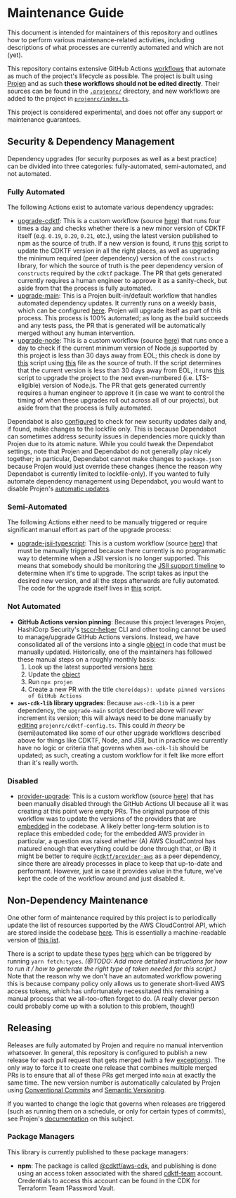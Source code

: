 # Maintenance Guide

This document is intended for maintainers of this repository and outlines how to perform various maintenance-related activities, including descriptions of what processes are currently automated and which are not (yet).

This repository contains extensive GitHub Actions [workflows](https://github.com/hashicorp/cdktf-aws-cdk/tree/main/.github/workflows) that automate as much of the project's lifecycle as possible. The project is built using [Projen](https://projen.io/) and as such **these workflows should not be edited directly**. Their sources can be found in the [`.projenrc/`](https://github.com/hashicorp/cdktf-aws-cdk/tree/main/projenrc) directory, and new workflows are added to the project in [`projenrc/index.ts`](https://github.com/hashicorp/cdktf-aws-cdk/blob/main/projenrc/index.ts).

This project is considered experimental, and does not offer any support or maintenance guarantees.


## Security & Dependency Management

Dependency upgrades (for security purposes as well as a best practice) can be divided into three categories: fully-automated, semi-automated, and not automated.

### Fully Automated

The following Actions exist to automate various dependency upgrades:

- [upgrade-cdktf](https://github.com/hashicorp/cdktf-aws-cdk/actions/workflows/upgrade-cdktf.yml): This is a custom workflow (source [here](https://github.com/hashicorp/cdktf-aws-cdk/blob/main/projenrc/upgrade-cdktf.ts)) that runs four times a day and checks whether there is a new minor version of CDKTF itself (e.g. `0.19`, `0.20`, `0.21`, etc.), using the latest version published to npm as the source of truth. If a new version is found, it runs [this](https://github.com/hashicorp/cdktf-aws-cdk/blob/main/scripts/update-cdktf.sh) script to update the CDKTF version in all the right places, as well as upgrading the minimum required (peer dependency) version of the `constructs` library, for which the source of truth is the peer dependency version of `constructs` required by the `cdktf` package. The PR that gets generated currently requires a human engineer to approve it as a sanity-check, but aside from that the process is fully automated.
- [upgrade-main](https://github.com/hashicorp/cdktf-aws-cdk/actions/workflows/upgrade-main.yml): This is a Projen built-in/default workflow that handles automated dependency updates. It currently runs on a weekly basis, which can be configured [here](https://github.com/hashicorp/cdktf-aws-cdk/blob/31f9be8c91984be2193db05dc4599b0d5e223fce/projenrc/index.ts#L114). Projen will upgrade itself as part of this process. This process is 100% automated; as long as the build succeeds and any tests pass, the PR that is generated will be automatically merged without any human intervention.
- [upgrade-node](https://github.com/hashicorp/cdktf-aws-cdk/actions/workflows/upgrade-node.yml): This is a custom workflow (source [here](https://github.com/hashicorp/cdktf-aws-cdk/blob/main/projenrc/upgrade-node.ts)) that runs once a day to check if the current minimum version of Node.js supported by this project is less than 30 days away from EOL; this check is done by [this](https://github.com/hashicorp/cdktf-aws-cdk/blob/main/scripts/check-node-versions.js) script using [this](https://nodejs.org/download/release/index.json) file as the source of truth. If the script determines that the current version is less than 30 days away from EOL, it runs [this](https://github.com/hashicorp/cdktf-aws-cdk/blob/main/scripts/update-node.sh) script to upgrade the project to the next even-numbered (i.e. LTS-eligible) version of Node.js. The PR that gets generated currently requires a human engineer to approve it (in case we want to control the timing of when these upgrades roll out across all of our projects), but aside from that the process is fully automated.

Dependabot is also [configured](https://github.com/hashicorp/cdktf-aws-cdk/blob/main/.github/dependabot.yml) to check for new security updates daily and, if found, make changes to the lockfile only. This is because Dependabot can sometimes address security issues in dependencies more quickly than Projen due to its atomic nature. While you could tweak the Dependabot settings, note that Projen and Dependabot do not generally play nicely together; in particular, Dependabot cannot make changes to `package.json` because Projen would just override these changes (hence the reason why Dependabot is currently limited to lockfile-only). If you wanted to fully automate dependency management using Dependabot, you would want to disable Projen's [automatic updates](https://projen.io/docs/api/typescript#projen.typescript.TypeScriptProjectOptions.property.depsUpgrade).

### Semi-Automated

The following Actions either need to be manually triggered or require significant manual effort as part of the upgrade process:

- [upgrade-jsii-typescript](https://github.com/hashicorp/cdktf-aws-cdk/actions/workflows/upgrade-jsii-typescript.yml): This is a custom workflow (source [here](https://github.com/hashicorp/cdktf-aws-cdk/blob/main/projenrc/upgrade-jsii-typescript.ts)) that must be manually triggered because there currently is no programmatic way to determine when a JSII version is no longer supported. This means that somebody should be monitoring the [JSII support timeline](https://github.com/aws/jsii-compiler/blob/main/README.md#gear-maintenance--support) to determine when it's time to upgrade. The script takes as input the desired new version, and all the steps afterwards are fully automated. The code for the upgrade itself lives in [this](https://github.com/hashicorp/cdktf-aws-cdk/blob/main/scripts/update-jsii-typescript.sh) script.

### Not Automated

- **GitHub Actions version pinning**: Because this project leverages Projen, HashiCorp Security's [tsccr-helper](https://github.com/hashicorp/security-tsccr?tab=readme-ov-file#tsccr-helper-cli) CLI and other tooling cannot be used to manage/upgrade GitHub Actions versions. Instead, we have consolidated all of the versions into a single [object](https://github.com/hashicorp/cdktf-aws-cdk/blob/31f9be8c91984be2193db05dc4599b0d5e223fce/.projenrc.ts#L8-L20) in code that must be manually updated. Historically, one of the maintainers has followed these manual steps on a roughly monthly basis:
  1. Look up the latest supported versions [here](https://github.com/hashicorp/security-tsccr/tree/main/components/github_actions)
  2. Update the [object](https://github.com/hashicorp/cdktf-aws-cdk/blob/31f9be8c91984be2193db05dc4599b0d5e223fce/.projenrc.ts#L8-L20)
  3. Run `npx projen`
  4. Create a new PR with the title `chore(deps): update pinned versions of GitHub Actions`
- **`aws-cdk-lib` library upgrades**: Because `aws-cdk-lib` is a peer dependency, the `upgrade-main` script described above will _never_ increment its version; this will always need to be done manually by [editing](https://github.com/hashicorp/cdktf-aws-cdk/blob/31f9be8c91984be2193db05dc4599b0d5e223fce/projenrc/cdktf-config.ts#L25) `projenrc/cdktf-config.ts`. This could _in theory_ be (semi)automated like some of our other upgrade workflows described above for things like CDKTF, Node, and JSII, but in practice we currently have no logic or criteria that governs when `aws-cdk-lib` should be updated; as such, creating a custom workflow for it felt like more effort than it's really worth.

### Disabled

- [provider-upgrade](https://github.com/hashicorp/cdktf-aws-cdk/actions/workflows/provider-upgrade.yml): This is a custom workflow (source [here](https://github.com/hashicorp/cdktf-aws-cdk/blob/main/projenrc/provider-upgrade.ts)) that has been manually disabled through the GitHub Actions UI because all it was creating at this point were empty PRs. The original purpose of this workflow was to update the versions of the providers that are [embedded](https://github.com/hashicorp/cdktf-aws-cdk/blob/31f9be8c91984be2193db05dc4599b0d5e223fce/cdktf.json#L5-L6) in the codebase. A likely better long-term solution is to replace this embedded code; for the embedded AWS provider in particular, a question was raised whether (A) AWS CloudControl has matured enough that everything could be done through that, or (B) it might be better to require [`@cdktf/provider-aws`](https://www.npmjs.com/package/@cdktf/provider-aws) as a peer dependency, since there are already processes in place to keep that up-to-date and performant. However, just in case it provides value in the future, we've kept the code of the workflow around and just disabled it.


## Non-Dependency Maintenance

One other form of maintenance required by this project is to periodically update the list of resources supported by the AWS CloudControl API, which are stored inside the codebase [here](https://github.com/hashicorp/cdktf-aws-cdk/blob/main/src/awscc/supportedTypes.ts). This is essentially a machine-readable version of [this list](https://docs.aws.amazon.com/cloudcontrolapi/latest/userguide/supported-resources.html).

There is a script to update these types [here](https://github.com/hashicorp/cdktf-aws-cdk/blob/main/scripts/update-supported-types.js) which can be triggered by running `yarn fetch:types`. _(@TODO: Add more detailed instructions for how to run it / how to generate the right type of token needed for this script.)_ Note that the reason why we don't have an automated workflow powering this is because company policy only allows us to generate short-lived AWS access tokens, which has unfortunately necessitated this remaining a manual process that we all-too-often forget to do. (A really clever person could probably come up with a solution to this problem, though!)


## Releasing

Releases are fully automated by Projen and require no manual intervention whatsoever. In general, this repository is configured to publish a new release for each pull request that gets merged (with a few [exceptions](https://github.com/hashicorp/cdktf-aws-cdk/blob/31f9be8c91984be2193db05dc4599b0d5e223fce/projenrc/index.ts#L288-L295)). The only way to force it to create one release that combines multiple merged PRs is to ensure that all of these PRs get merged into `main` at exactly the same time. The new version number is automatically calculated by Projen using [Conventional Commits](https://www.conventionalcommits.org/en/v1.0.0/) and [Semantic Versioning](https://semver.org/).

If you wanted to change the logic that governs when releases are triggered (such as running them on a schedule, or only for certain types of commits), see Projen's [documentation](https://projen.io/docs/publishing/releases-and-versioning) on this subject.

### Package Managers

This library is currently published to these package managers:

- **npm**: The package is called [@cdktf/aws-cdk](https://www.npmjs.com/package/@cdktf/aws-cdk), and publishing is done using an access token associated with the shared [cdktf-team](https://www.npmjs.com/~cdktf-team) account. Credentials to access this account can be found in the CDK for Terraform Team 1Password Vault.
